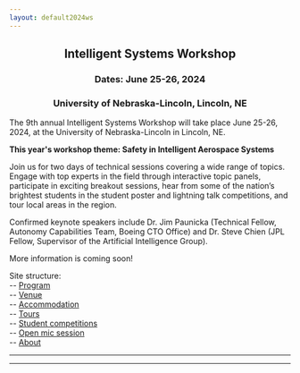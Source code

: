 ```yaml
---
layout: default2024ws
---
```


<h2 align="center">Intelligent Systems Workshop</h2>
<h3 align="center">Dates: June 25-26, 2024</h3>
<h3 align="center">University of Nebraska-Lincoln, Lincoln, NE</h3>

The 9th annual Intelligent Systems Workshop will take place June 25-26, 2024, at the University of Nebraska-Lincoln in Lincoln, NE.

**This year's workshop theme: Safety in Intelligent Aerospace Systems**

Join us for two days of technical sessions covering a wide range of topics. Engage with top experts in the field through interactive topic panels, participate in exciting breakout sessions, hear from some of the nation’s brightest students in the student poster and lightning talk competitions, and tour local areas in the region.

Confirmed keynote speakers include Dr. Jim Paunicka (Technical Fellow, Autonomy Capabilities Team, Boeing CTO Office) and Dr. Steve Chien (JPL Fellow, Supervisor of the Artificial Intelligence Group).

More information is coming soon!

<!--
(Please note that this workshop will be an in-person only event.)

Program: the final agenda is now available <a href="{{ '/IS_Workshop_2024/program.html' | absolute_url }}">here</a>!
-->

<!-- Abstract submission is coming soon! -->
<!-- <i><b>Abstract submission is closed.</b></i>--> <!-- open now through ?? ??, 2024 (??PM EST) for the student poster and lightning talk competitions at the IS workshop!</b> See the [student competitions](/IS_Workshop_2024/student_competitions.html) page for more details.</i> -->

<!-- Registration is coming soon! -->
<!--<i><b>Registration: is closed!</b> We hope you all enjoyed attending!<i>-->
<!-- <b>Registration: is open!</b> ($?? for regular attendees and $?? for students) Register <a href="">here</a>!</i> -->
<!-- Pre-registration (optional, until May 15) - reserve a ticket now, pay later!: [link to form]() -->

Site structure:  
-- <a href="{{ '/IS_Workshop_2024/program.html' | absolute_url }}">Program</a><br>
-- <a href="{{ '/IS_Workshop_2024/venue.html' | absolute_url }}">Venue</a><br>
-- <a href="{{ '/IS_Workshop_2024/accommodation.html' | absolute_url }}">Accommodation</a><br>
-- <a href="{{ '/IS_Workshop_2024/tours.html' | absolute_url }}">Tours</a><br>
-- <a href="{{ '/IS_Workshop_2024/student_competitions.html' | absolute_url }}">Student competitions</a><br>
-- <a href="{{ '/IS_Workshop_2024/open_mic_session.html' | absolute_url }}">Open mic session</a><br>
-- <a href="{{ '/IS_Workshop_2024/about.html' | absolute_url }}">About</a><br>

* * *
* * *

<!-- --end-of-page-- -->
